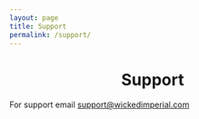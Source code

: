 ```yaml
---
layout: page
title: Support
permalink: /support/
---
```


# <center>Support</center>
For support email [support@wickedimperial.com](mailto:support@wickedimperial.com")
